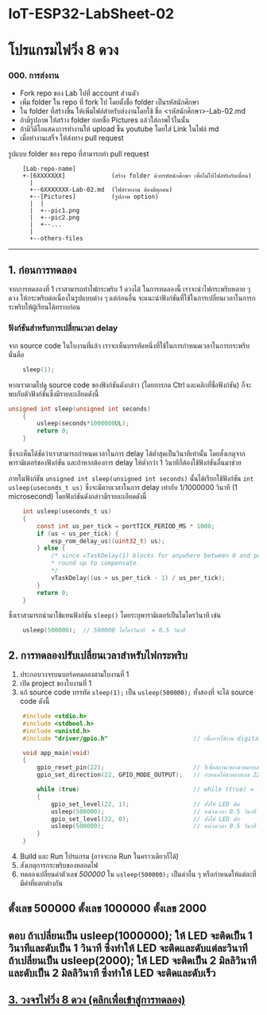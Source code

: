 # IoT-ESP32-LabSheet-02
# โปรแกรมไฟวิ่ง 8 ดวง


### 000. การส่งงาน
- Fork repo ของ Lab ไปที่ account ส่วนตัว
- เพิ่ม folder ใน repo ที่ fork ไป โดยตั้งชื่อ folder เป็นรหัสนักศึกษา
- ใน folder ที่สร้างขึ้น ให้เพิ่มไฟล์สำหรับส่งงานโดยใช้ ชื่อ <รหัสนักศึกษา>-Lab-02.md
- ถ้ามีรูปภาพ ให้สร้าง folder ย่อยชื่อ Pictures แล้วใส่ภาพไว้ในนั้น
- ถ้ามีวิดีโอแสดงการทำงานให้ upload ขึ้น youtube โดยใส่ Link ในไฟล์ md
- เมื่อทำงานเสร็จ ให้ส่งทาง  pull request 

รูปแบบ folder ของ repo ที่สามารถทำ pull request

```
    [Lab-repo-name]
    +-[6XXXXXXX]             (สร้าง folder ด้วยรหัสนักศึกษา เพื่อไม่ให้ไฟล์ทับกับเพื่อน)
      |
      +--6XXXXXXX-Lab-02.md  (ไฟล์รายงาน ต้องมีทุกคน) 
      +--[Pictures]          (รูปภาพ option)
      |  |
      |  +--pic1.png
      |  +--pic2.png 
      |  +--...
      |    
      +--others-files
```
---

## 1. ก่อนการทดลอง

จากการทดลองที่ 1 เราสามารถทำไฟกระพริบ 1 ดวงได้ ในการทดลองนี้ เราจะนำไฟกระพริบหลาย ๆ ดวง ให้กระพริบต่อเนื่องในรูปแบบต่าง ๆ แต่ก่อนอื่น จะแนะนำฟังก์ชันที่ใช้ในการเปลี่ยนเวลาในการกระพริบให้ผู้เรียนได้ทราบก่อน

### ฟังก์ชันสำหรับการเปลี่ยนเวลา delay 

จาก source code  ในใบงานที่แล้ว เราจะเห็นบรรทัดหนึ่งที่ใช้ในการกำหนดเวลาในการกระพริบ นั่นคือ 

``` c
    sleep(1); 
``` 

หากเราตามไปดู source code ของฟังก์ชันดังกล่าว (โดยการกด Ctrl และคลิกที่ชื่อฟังก์ชัน) ก็จะพบกับตัวฟังก์ชันซึ่งมีรายละเอียดดังนี้

``` c
unsigned int sleep(unsigned int seconds)
    {
        usleep(seconds*1000000UL);
        return 0;
    }
```
ซึ่งจะเห็นได้ชัดว่าเราสามารถกำหนดเวลาในการ delay ได้ต่ำสุดเป็นวินาทีเท่านั้น โดยสั่งเกตุจากพารามิเตอร์ของฟังก์ชัน  และถ้าหากต้องการ delay ให้ต่ำกว่า 1 วินาทีก็ต้องใช้ฟังก์ชันอื่นมาช่วย

ภายในฟังก์ชัน `unsigned int sleep(unsigned int seconds)` นั้นได้เรียกใช้ฟังก์ชัน ```int usleep(useconds_t us)``` ซึ่งจะมีคาบเวลาในการ delay เท่ากับ 1/1000000 วินาที (1 microsecond) โดยฟังก์ชันดังกล่าวมีรายละเอียดดังนี้

``` c
    int usleep(useconds_t us)
    {
        const int us_per_tick = portTICK_PERIOD_MS * 1000;
        if (us < us_per_tick) {
            esp_rom_delay_us((uint32_t) us);
        } else {
            /* since vTaskDelay(1) blocks for anywhere between 0 and portTICK_PERIOD_MS,
            * round up to compensate.
            */
            vTaskDelay((us + us_per_tick - 1) / us_per_tick);
        }
        return 0;
    }
```

ซึ่งเราสามารถนำมาใช้แทนฟังก์ชัน `sleep()` โดยระบุพารามิเตอร์เป็นไมโครวินาที เช่น

``` c
    usleep(500000);  // 500000 ไมโครวินาที  = 0.5 วินาที
```

## 2. การทดลองปรับเปลี่ยนเวลาสำหรับไฟกระพริบ

1. ประกอบวงจรบนบอร์ดทดลองตามใบงานที่ 1
2.  เปิด project ของใบงานที่ 1
3. แก้ source code บรรทัด `sleep(1);` เป็น `usleep(500000);` ทั้งสองที่ จะได้ source code ดังนี้

```c
    #include <stdio.h>
    #include <stdbool.h>
    #include <unistd.h>
    #include "driver/gpio.h"                        // เพื่อการใช้งาน digital output (GPIO)

    void app_main(void)
    {
        gpio_reset_pin(22);                         // รีเซ็ตสถานะของขาหมายเลข 22
        gpio_set_direction(22, GPIO_MODE_OUTPUT);   // กำหนดให้ขาหมายเลข 22 เป็น digital output

        while (true)                                // while (true) = วนรอบไม่มีที่สิ้นสุด
        {
            gpio_set_level(22, 1);                  // สั่งให้ LED ติด
            usleep(500000);                         // หน่วงเวลา 0.5 วินาที
            gpio_set_level(22, 0);                  // สั่งให้ LED ดับ
            usleep(500000);                         // หน่วงเวลา 0.5 วินาที
        }
    }
```


4. Build และ Run โปรแกรม (อาจจะกด Run ในคราวเดียวก็ได้) 
5. สังเกตุการกระพริบของหลอดไฟ
6. ทดลองเปลี่ยนค่าตัวเลข _500000_ ใน `usleep(500000);` เป็นค่าอื่น ๆ  หรือกำหนดให้แต่ละที่มีค่าที่แตกต่างกัน

## ตั้งเลข 500000  ตั้งเลข 1000000  ตั้งเลข 2000
## ตอบ  ถ้าเปลี่ยนเป็น usleep(1000000); ให้ LED จะติดเป็น 1 วินาทีและดับเป็น 1 วินาที ซึ่งทำให้ LED จะติดและดับแต่ละวินาที ถ้าเปลี่ยนเป็น usleep(2000); ให้ LED จะติดเป็น 2 มิลลิวินาทีและดับเป็น 2 มิลลิวินาที ซึ่งทำให้ LED จะติดและดับเร็ว

## [3. วงจรไฟวิ่ง 8 ดวง (คลิกเพื่อเข้าสู่การทดลอง)](./chasing_led.md)





